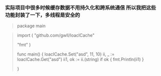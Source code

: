 ### 实际项目中很多时候缓存数据不用持久化和跨系统通信 所以我把这些功能封装了一下，多线程是安全的
>package main

>import (
>	"github.com/gwll/loaclCache"
>
>	"fmt"
>)
>
>func main() {
>	loaclCache.Set("asd", 11, 10)
>	ii, _ := loaclCache.Get("asd")
>	ii1, ok := ii.(string)
>	if ok {
>		fmt.Println(ii1)
>	}
>
>}
>
>
>
>
